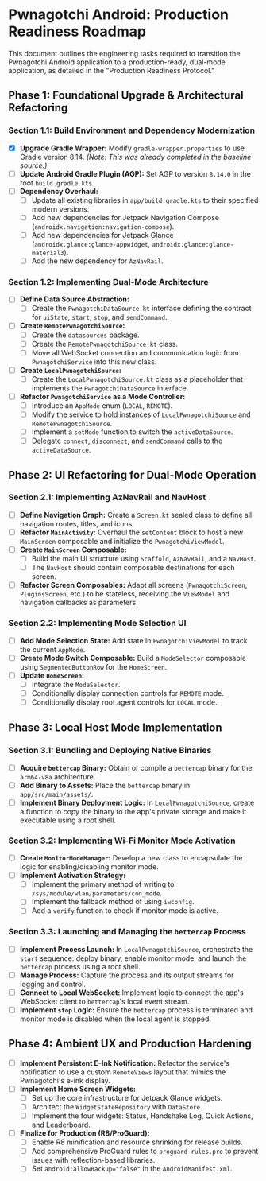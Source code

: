 # Pwnagotchi Android: Production Readiness Roadmap

This document outlines the engineering tasks required to transition the Pwnagotchi Android application to a production-ready, dual-mode application, as detailed in the "Production Readiness Protocol."

## Phase 1: Foundational Upgrade & Architectural Refactoring

### Section 1.1: Build Environment and Dependency Modernization
- [x] **Upgrade Gradle Wrapper:** Modify `gradle-wrapper.properties` to use Gradle version 8.14. *(Note: This was already completed in the baseline source.)*
- [ ] **Update Android Gradle Plugin (AGP):** Set AGP to version `8.14.0` in the root `build.gradle.kts`.
- [ ] **Dependency Overhaul:**
    - [ ] Update all existing libraries in `app/build.gradle.kts` to their specified modern versions.
    - [ ] Add new dependencies for Jetpack Navigation Compose (`androidx.navigation:navigation-compose`).
    - [ ] Add new dependencies for Jetpack Glance (`androidx.glance:glance-appwidget`, `androidx.glance:glance-material3`).
    - [ ] Add the new dependency for `AzNavRail`.

### Section 1.2: Implementing Dual-Mode Architecture
- [ ] **Define Data Source Abstraction:**
    - [ ] Create the `PwnagotchiDataSource.kt` interface defining the contract for `uiState`, `start`, `stop`, and `sendCommand`.
- [ ] **Create `RemotePwnagotchiSource`:**
    - [ ] Create the `datasources` package.
    - [ ] Create the `RemotePwnagotchiSource.kt` class.
    - [ ] Move all WebSocket connection and communication logic from `PwnagotchiService` into this new class.
- [ ] **Create `LocalPwnagotchiSource`:**
    - [ ] Create the `LocalPwnagotchiSource.kt` class as a placeholder that implements the `PwnagotchiDataSource` interface.
- [ ] **Refactor `PwnagotchiService` as a Mode Controller:**
    - [ ] Introduce an `AppMode` enum (`LOCAL`, `REMOTE`).
    - [ ] Modify the service to hold instances of `LocalPwnagotchiSource` and `RemotePwnagotchiSource`.
    - [ ] Implement a `setMode` function to switch the `activeDataSource`.
    - [ ] Delegate `connect`, `disconnect`, and `sendCommand` calls to the `activeDataSource`.

## Phase 2: UI Refactoring for Dual-Mode Operation

### Section 2.1: Implementing AzNavRail and NavHost
- [ ] **Define Navigation Graph:** Create a `Screen.kt` sealed class to define all navigation routes, titles, and icons.
- [ ] **Refactor `MainActivity`:** Overhaul the `setContent` block to host a new `MainScreen` composable and initialize the `PwnagotchiViewModel`.
- [ ] **Create `MainScreen` Composable:**
    - [ ] Build the main UI structure using `Scaffold`, `AzNavRail`, and a `NavHost`.
    - [ ] The `NavHost` should contain composable destinations for each screen.
- [ ] **Refactor Screen Composables:** Adapt all screens (`PwnagotchiScreen`, `PluginsScreen`, etc.) to be stateless, receiving the `ViewModel` and navigation callbacks as parameters.

### Section 2.2: Implementing Mode Selection UI
- [ ] **Add Mode Selection State:** Add state in `PwnagotchiViewModel` to track the current `AppMode`.
- [ ] **Create Mode Switch Composable:** Build a `ModeSelector` composable using `SegmentedButtonRow` for the `HomeScreen`.
- [ ] **Update `HomeScreen`:**
    - [ ] Integrate the `ModeSelector`.
    - [ ] Conditionally display connection controls for `REMOTE` mode.
    - [ ] Conditionally display root agent controls for `LOCAL` mode.

## Phase 3: Local Host Mode Implementation

### Section 3.1: Bundling and Deploying Native Binaries
- [ ] **Acquire `bettercap` Binary:** Obtain or compile a `bettercap` binary for the `arm64-v8a` architecture.
- [ ] **Add Binary to Assets:** Place the `bettercap` binary in `app/src/main/assets/`.
- [ ] **Implement Binary Deployment Logic:** In `LocalPwnagotchiSource`, create a function to copy the binary to the app's private storage and make it executable using a root shell.

### Section 3.2: Implementing Wi-Fi Monitor Mode Activation
- [ ] **Create `MonitorModeManager`:** Develop a new class to encapsulate the logic for enabling/disabling monitor mode.
- [ ] **Implement Activation Strategy:**
    - [ ] Implement the primary method of writing to `/sys/module/wlan/parameters/con_mode`.
    - [ ] Implement the fallback method of using `iwconfig`.
    - [ ] Add a `verify` function to check if monitor mode is active.

### Section 3.3: Launching and Managing the `bettercap` Process
- [ ] **Implement Process Launch:** In `LocalPwnagotchiSource`, orchestrate the `start` sequence: deploy binary, enable monitor mode, and launch the `bettercap` process using a root shell.
- [ ] **Manage Process:** Capture the process and its output streams for logging and control.
- [ ] **Connect to Local WebSocket:** Implement logic to connect the app's WebSocket client to `bettercap`'s local event stream.
- [ ] **Implement `stop` Logic:** Ensure the `bettercap` process is terminated and monitor mode is disabled when the local agent is stopped.

## Phase 4: Ambient UX and Production Hardening

- [ ] **Implement Persistent E-Ink Notification:** Refactor the service's notification to use a custom `RemoteViews` layout that mimics the Pwnagotchi's e-ink display.
- [ ] **Implement Home Screen Widgets:**
    - [ ] Set up the core infrastructure for Jetpack Glance widgets.
    - [ ] Architect the `WidgetStateRepository` with `DataStore`.
    - [ ] Implement the four widgets: Status, Handshake Log, Quick Actions, and Leaderboard.
- [ ] **Finalize for Production (R8/ProGuard):**
    - [ ] Enable R8 minification and resource shrinking for release builds.
    - [ ] Add comprehensive ProGuard rules to `proguard-rules.pro` to prevent issues with reflection-based libraries.
    - [ ] Set `android:allowBackup="false"` in the `AndroidManifest.xml`.